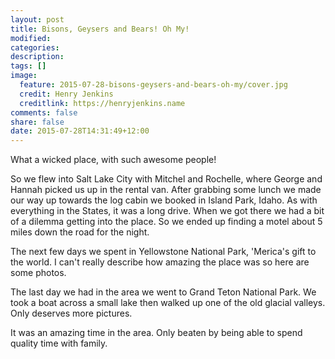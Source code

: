 ```yaml
---
layout: post
title: Bisons, Geysers and Bears! Oh My!
modified:
categories:
description:
tags: []
image:
  feature: 2015-07-28-bisons-geysers-and-bears-oh-my/cover.jpg
  credit: Henry Jenkins
  creditlink: https://henryjenkins.name
comments: false
share: false
date: 2015-07-28T14:31:49+12:00
---
```

What a wicked place, with such awesome people!

So we flew into Salt Lake City with Mitchel and Rochelle, where George and
Hannah picked us up in the rental van. After grabbing some lunch we made our
way up towards the log cabin we booked in Island Park, Idaho. As with
everything in the States, it was a long drive. When we got there we had a bit
of a dilemma getting into the place. So we ended up finding a motel about 5
miles down the road for the night.

The next few days we spent in Yellowstone National Park, 'Merica's gift to
the world. I can't really describe how amazing the place was so here are some
photos.

The last day we had in the area we went to Grand Teton National Park. We took a
boat across a small lake then walked up one of the old glacial valleys. Only
deserves more pictures.

It was an amazing time in the area. Only beaten by being able to spend quality
time with family.

<img src="/images/2015-07-28-bisons-geysers-and-bears-oh-my/IMG_20150723_133638_640px.jpg" alt="">

<img src="/images/2015-07-28-bisons-geysers-and-bears-oh-my/IMG_20150723_133830_640px.jpg" alt="">

<img src="/images/2015-07-28-bisons-geysers-and-bears-oh-my/IMG_20150723_143718_640px.jpg" alt="">

<img src="/images/2015-07-28-bisons-geysers-and-bears-oh-my/IMG_20150723_150731_640px.jpg" alt="">

<img src="/images/2015-07-28-bisons-geysers-and-bears-oh-my/IMG_20150723_151035_640px.jpg" alt="">

<img src="/images/2015-07-28-bisons-geysers-and-bears-oh-my/IMG_20150723_154916_640px.jpg" alt="">

<img src="/images/2015-07-28-bisons-geysers-and-bears-oh-my/IMG_20150723_161054_640px.jpg" alt="">

<img src="/images/2015-07-28-bisons-geysers-and-bears-oh-my/IMG_20150723_181937_640px.jpg" alt="">

<img src="/images/2015-07-28-bisons-geysers-and-bears-oh-my/IMG_20150723_182052~2_640px.jpg" alt="">

<img src="/images/2015-07-28-bisons-geysers-and-bears-oh-my/IMG_20150723_192023_640px.jpg" alt="">

<img src="/images/2015-07-28-bisons-geysers-and-bears-oh-my/IMG_20150723_200422_640px.jpg" alt="">

<img src="/images/2015-07-28-bisons-geysers-and-bears-oh-my/IMG_20150724_104509_640px.jpg" alt="">

<img src="/images/2015-07-28-bisons-geysers-and-bears-oh-my/IMG_20150724_114132_640px.jpg" alt="">

<img src="/images/2015-07-28-bisons-geysers-and-bears-oh-my/IMG_20150724_122134_640px.jpg" alt="">

<img src="/images/2015-07-28-bisons-geysers-and-bears-oh-my/IMG_20150724_124052_640px.jpg" alt="">

<img src="/images/2015-07-28-bisons-geysers-and-bears-oh-my/IMG_20150724_191031_640px.jpg" alt="">

<img src="/images/2015-07-28-bisons-geysers-and-bears-oh-my/IMG_20150724_192043_640px.jpg" alt="">

<img src="/images/2015-07-28-bisons-geysers-and-bears-oh-my/IMG_20150725_072842_640px.jpg" alt="">

<img src="/images/2015-07-28-bisons-geysers-and-bears-oh-my/IMG_20150725_085705_640px.jpg" alt="">

<img src="/images/2015-07-28-bisons-geysers-and-bears-oh-my/IMG_20150725_092821_640px.jpg" alt="">

<img src="/images/2015-07-28-bisons-geysers-and-bears-oh-my/IMG_20150725_134239_640px.jpg" alt="">
